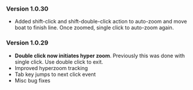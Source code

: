 ### Version 1.0.30
 - Added shift-click and shift-double-click action to auto-zoom and move boat to finish line. Once zoomed, single click to auto-zoom again.

### Version 1.0.29

- **Double click now initiates hyper zoom**.  Previously this was done with single click.  Use double click to exit.
- Improved hyperzoom tracking
- Tab key jumps to next click event
- Misc bug fixes
